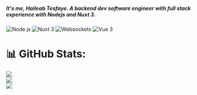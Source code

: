 ##### It's me, Haileab Tesfaye. A backend dev software engineer with full stack experience with Nodejs and Nuxt 3.

![Node.js](https://img.shields.io/badge/Node.js-339933?style=for-the-badge&logo=nodedotjs&logoColor=white)
![Nuxt 3](https://img.shields.io/badge/Nuxt.js-00C58E?style=for-the-badge&logo=nuxtdotjs&logoColor=white)
![Websockets](https://img.shields.io/badge/Websockets-010101?style=for-the-badge&logo=websocket&logoColor=white)
![Vue 3](https://img.shields.io/badge/Vue.js-4FC08D.svg?style=for-the-badge&logo=vuedotjs&logoColor=white)

# 📊 GitHub Stats:
![](https://github-readme-stats.vercel.app/api?username=haileabt&theme=dark&hide_border=false&include_all_commits=false&count_private=false)<br/>
![](https://github-readme-streak-stats.herokuapp.com/?user=haileabt&theme=dark&hide_border=false)<br/>
![](https://github-readme-stats.vercel.app/api/top-langs/?username=haileabt&theme=dark&hide_border=false&include_all_commits=false&count_private=false&layout=compact)


<!--
**HaileabT/HaileabT** is a ✨ _special_ ✨ repository because its `README.md` (this file) appears on your GitHub profile.

Here are some ideas to get you started:

- 🔭 I’m currently working on ...
- 🌱 I’m currently learning ...
- 👯 I’m looking to collaborate on ...
- 🤔 I’m looking for help with ...
- 💬 Ask me about ...
- 📫 How to reach me: ...
- 😄 Pronouns: ...
- ⚡ Fun fact: ...
-->
